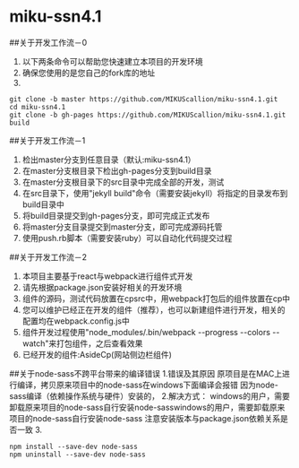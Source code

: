 # miku-ssn4.1

##关于开发工作流－0

1. 以下两条命令可以帮助您快速建立本项目的开发环境
2. 确保您使用的是您自己的fork库的地址
3.
```
git clone -b master https://github.com/MIKUScallion/miku-ssn4.1.git
cd miku-ssn4.1
git clone -b gh-pages https://github.com/MIKUScallion/miku-ssn4.1.git build

```

##关于开发工作流－1

1. 检出master分支到任意目录（默认:miku-ssn4.1）
2. 在master分支根目录下检出gh-pages分支到build目录
3. 在master分支根目录下的src目录中完成全部的开发，测试
4. 在src目录下，使用"jekyll build"命令（需要安装jekyll）将指定的目录发布到build目录中
5. 将build目录提交到gh-pages分支，即可完成正式发布
6. 将master分支目录提交到master分支，即可完成源码托管
7. 使用push.rb脚本（需要安装ruby）可以自动化代码提交过程

##关于开发工作流－2

1. 本项目主要基于react与webpack进行组件式开发
2. 请先根据package.json安装好相关的开发环境
3. 组件的源码，测试代码放置在cpsrc中，用webpack打包后的组件放置在cp中
4. 您可以维护已经正在开发的组件（推荐），也可以新建组件进行开发，相关的配置均在webpack.config.js中
5. 组件开发过程使用"node_modules/.bin/webpack --progress --colors --watch"来打包组件，之后查看效果
6. 已经开发的组件:AsideCp(网站侧边栏组件)

##关于node-sass不跨平台带来的编译错误
1.错误及其原因
	原项目是在MAC上进行编译，拷贝原来项目中的node-sass在windows下面编译会报错
	因为node-sass编译（依赖操作系统与硬件）安装的，
2.解决方式：
	windows的用户，需要卸载原来项目的node-sass自行安装node-sasswindows的用户，需要卸载原来项目的node-sass自行安装node-sass
	注意安装版本与package.json依赖关系是否一致
3.
```
npm install --save-dev node-sass
npm uninstall --save-dev node-sass
```
